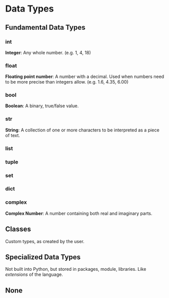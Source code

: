 # Data Types
## Fundamental Data Types
### int
**Integer**: Any whole number. (e.g. 1, 4, 18)
### float
**Floating point number**: A number with a decimal. Used when numbers need to be more precise than integers allow. (e.g. 1.6, 4.35, 6.00)
### bool
**Boolean**: A binary, true/false value.
### str
**String**: A collection of one or more characters to be interpreted as a piece of text.
### list

### tuple

### set

### dict

### complex
**Complex Number**: A number containing both real and imaginary parts.

## Classes
Custom types, as created by the user.

## Specialized Data Types
Not built into Python, but stored in packages, module, libraries. Like *extensions* of the language.

## None